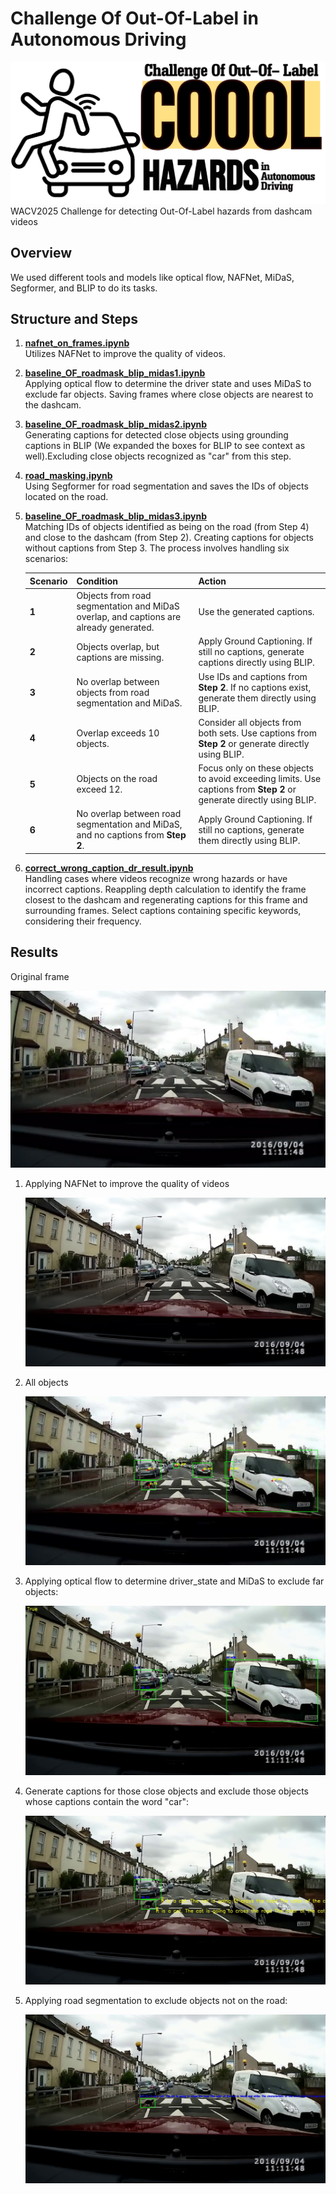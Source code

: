 ﻿# Challenge Of Out-Of-Label in Autonomous Driving
![COOOL](https://github.com/ParisaHTM/coool_wacv/blob/main/sample_images/Logo%20maker%20project-3%20(11).png)
 WACV2025 Challenge for detecting Out-Of-Label hazards from dashcam videos

 ## Overview
 We used different tools and models like optical flow, NAFNet, MiDaS, Segformer, and BLIP to do its tasks.

## Structure and Steps

1. **[nafnet_on_frames.ipynb](https://github.com/ParisaHTM/coool_wacv/blob/main/nafnet_on_frames.ipynb)**  
   Utilizes NAFNet to improve the quality of videos.

2. **[baseline_OF_roadmask_blip_midas1.ipynb](https://github.com/ParisaHTM/coool_wacv/blob/main/baseline_OF_roadmask_blip_midas1.ipynb)**  
   Applying optical flow to determine the driver state and uses MiDaS to exclude far objects. Saving frames where close objects are nearest to the dashcam.

3. **[baseline_OF_roadmask_blip_midas2.ipynb](https://github.com/ParisaHTM/coool_wacv/blob/main/baseline_OF_roadmask_blip_midas2.ipynb)**  
   Generating captions for detected close objects using grounding captions in BLIP (We expanded the boxes for BLIP to see context as well).Excluding close objects recognized as "car" from this step.

4. **[road_masking.ipynb](https://github.com/ParisaHTM/coool_wacv/blob/main/road_masking.ipynb)**  
   Using Segformer for road segmentation and saves the IDs of objects located on the road.

5. **[baseline_OF_roadmask_blip_midas3.ipynb](https://github.com/ParisaHTM/coool_wacv/blob/main/baseline_OF_roadmask_blip_midas3.ipynb)**  
   Matching IDs of objects identified as being on the road (from Step 4) and close to the dashcam (from Step 2). Creating captions for objects without captions from Step 3. The process involves handling six scenarios:
      
      | **Scenario** | **Condition**                                                                                   | **Action**                                                                                                    |
      |--------------|-------------------------------------------------------------------------------------------------|--------------------------------------------------------------------------------------------------------------|
      | **1**        | Objects from road segmentation and MiDaS overlap, and captions are already generated.           | Use the generated captions.                                                                                  |
      | **2**        | Objects overlap, but captions are missing.                                                     | Apply Ground Captioning. If still no captions, generate captions directly using BLIP.                        |
      | **3**        | No overlap between objects from road segmentation and MiDaS.                                   | Use IDs and captions from **Step 2**. If no captions exist, generate them directly using BLIP.               |
      | **4**        | Overlap exceeds 10 objects.                                                                    | Consider all objects from both sets. Use captions from **Step 2** or generate directly using BLIP.           |
      | **5**        | Objects on the road exceed 12.                                                                 | Focus only on these objects to avoid exceeding limits. Use captions from **Step 2** or generate directly using BLIP. |
      | **6**        | No overlap between road segmentation and MiDaS, and no captions from **Step 2**.               | Apply Ground Captioning. If still no captions, generate them directly using BLIP.                            |


6. **[correct_wrong_caption_dr_result.ipynb](https://github.com/ParisaHTM/coool_wacv/blob/main/correct_wrong_caption_dr_result.ipynb)**  
   Handling cases where videos recognize wrong hazards or have incorrect captions. Reappling depth calculation to identify the frame closest to the dashcam and regenerating captions for this frame and surrounding frames. Select captions containing specific keywords, considering their frequency.

## Results
Original frame

![Original](https://github.com/ParisaHTM/coool_wacv/blob/main/sample_images/frame_0095_original.png)

1. Applying NAFNet to improve the quality of videos
   
   ![NAFNET](https://github.com/ParisaHTM/coool_wacv/blob/main/sample_images/frame_0095.png)
   
2. All objects
   
   ![All_objects](https://github.com/ParisaHTM/coool_wacv/blob/main/sample_images/video_0001_hazard%20(2)_frame95.jpg)
   
3. Applying optical flow to determine driver_state and MiDaS to exclude far objects:
   
   ![MIDAS](https://github.com/ParisaHTM/coool_wacv/blob/main/sample_images/video_0001_midas_hazard_v1_frame95.jpg)
   
4. Generate captions for those close objects and exclude those objects whose captions contain the word "car":
 
   ![exclude](https://github.com/ParisaHTM/coool_wacv/blob/main/sample_images/video_0001_midas_hazard_v2%20(1)_frame95.jpg)
   
5. Applying road segmentation to exclude objects not on the road:
   
   ![seg](https://github.com/ParisaHTM/coool_wacv/blob/main/sample_images/video_0001_midas_hazard_v4_road%20(1)_frame95.jpg)


